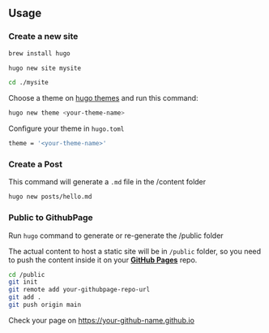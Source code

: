 ## Usage

### Create a new site

```sh
brew install hugo
```

```sh
hugo new site mysite
```

```sh
cd ./mysite
```

Choose a theme on [hugo themes](https://themes.gohugo.io/) and run this command:

```sh
hugo new theme <your-theme-name>
```

Configure your theme in ```hugo.toml```

```sh
theme = '<your-theme-name>'
```

### Create a Post

This command will generate a ```.md``` file in the /content folder

```sh
hugo new posts/hello.md
```

### Public to GithubPage

Run ```hugo``` command to generate or re-generate the /public folder

The actual content to host a static site will be in ```/public``` folder, so you need to push the content inside it on your [**GitHub Pages**](https://pages.github.com/) repo.

```sh
cd /public
git init
git remote add your-githubpage-repo-url
git add .
git push origin main
```

Check your page on https://your-github-name.github.io
